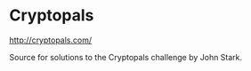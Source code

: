 # Cryptopals

http://cryptopals.com/

Source for solutions to the Cryptopals challenge by John Stark.
